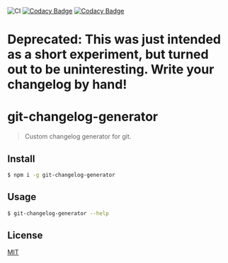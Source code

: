 ![CI](https://github.com/axelrindle/git-changelog-generator/workflows/CI/badge.svg)
[![Codacy Badge](https://app.codacy.com/project/badge/Grade/79b2fc71621248308e1596045e8095ae)](https://www.codacy.com/manual/axelrindle/git-changelog-generator?utm_source=github.com&amp;utm_medium=referral&amp;utm_content=axelrindle/git-changelog-generator&amp;utm_campaign=Badge_Grade)
[![Codacy Badge](https://app.codacy.com/project/badge/Coverage/79b2fc71621248308e1596045e8095ae)](https://www.codacy.com/manual/axelrindle/git-changelog-generator?utm_source=github.com&utm_medium=referral&utm_content=axelrindle/git-changelog-generator&utm_campaign=Badge_Coverage)

# Deprecated: This was just intended as a short experiment, but turned out to be uninteresting. Write your changelog by hand!

# git-changelog-generator
> Custom changelog generator for git.

## Install
```bash
$ npm i -g git-changelog-generator
```

## Usage
```bash
$ git-changelog-generator --help
```

## License
[MIT](LICENSE)
